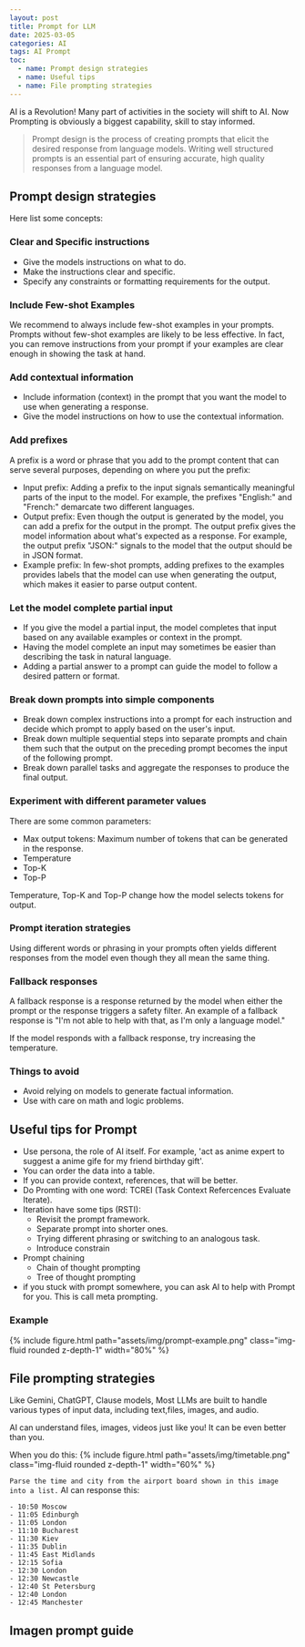 ```yaml
---
layout: post
title: Prompt for LLM
date: 2025-03-05
categories: AI
tags: AI Prompt
toc: 
  - name: Prompt design strategies
  - name: Useful tips
  - name: File prompting strategies
---
```


AI is a Revolution! Many part of activities in the society will shift to AI. Now Prompting is obviously a biggest capability, skill to stay informed.

> Prompt design is the process of creating prompts that elicit the desired response from language models. Writing well structured prompts is an essential part of ensuring accurate, high quality responses from a language model.

## Prompt design strategies

Here list some concepts:

### Clear and Specific instructions

- Give the models instructions on what to do.
- Make the instructions clear and specific.
- Specify any constraints or formatting requirements for the output.

### Include Few-shot Examples

We recommend to always include few-shot examples in your prompts. Prompts without few-shot examples are likely to be less effective. In fact, you can remove instructions from your prompt if your examples are clear enough in showing the task at hand.

### Add contextual information
- Include information (context) in the prompt that you want the model to use when generating a response.
- Give the model instructions on how to use the contextual information.

### Add prefixes

A prefix is a word or phrase that you add to the prompt content that can serve several purposes, depending on where you put the prefix:

- Input prefix: Adding a prefix to the input signals semantically meaningful parts of the input to the model. For example, the prefixes "English:" and "French:" demarcate two different languages.
- Output prefix: Even though the output is generated by the model, you can add a prefix for the output in the prompt. The output prefix gives the model information about what's expected as a response. For example, the output prefix "JSON:" signals to the model that the output should be in JSON format.
- Example prefix: In few-shot prompts, adding prefixes to the examples provides labels that the model can use when generating the output, which makes it easier to parse output content.

### Let the model complete partial input

- If you give the model a partial input, the model completes that input based on any available examples or context in the prompt.
- Having the model complete an input may sometimes be easier than describing the task in natural language.
- Adding a partial answer to a prompt can guide the model to follow a desired pattern or format.

### Break down prompts into simple components

- Break down complex instructions into a prompt for each instruction and decide which prompt to apply based on the user's input.
- Break down multiple sequential steps into separate prompts and chain them such that the output on the preceding prompt becomes the input of the following prompt.
- Break down parallel tasks and aggregate the responses to produce the final output.

### Experiment with different parameter values

There are some common parameters:

- Max output tokens: Maximum number of tokens that can be generated in the response.
- Temperature
- Top-K 
- Top-P

Temperature, Top-K and Top-P change how the model selects tokens for output. 

### Prompt iteration strategies

Using different words or phrasing in your prompts often yields different responses from the model even though they all mean the same thing.

### Fallback responses
A fallback response is a response returned by the model when either the prompt or the response triggers a safety filter. An example of a fallback response is "I'm not able to help with that, as I'm only a language model."

If the model responds with a fallback response, try increasing the temperature.

### Things to avoid
- Avoid relying on models to generate factual information.
- Use with care on math and logic problems.


## Useful tips for Prompt

- Use persona, the role of AI itself. For example, 'act as anime expert to suggest a anime gife for my friend birthday gift'. 
- You can order the data into a table.
- If you can provide context, references, that will be better.
- Do Promting with one word: TCREI (Task Context Refercences Evaluate Iterate). 
- Iteration have some tips (RSTI): 
  - Revisit the prompt framework.
  - Separate prompt into shorter ones.
  - Trying different phrasing or switching to an analogous task.
  - Introduce constrain
- Prompt chaining
  - Chain of thought prompting
  - Tree of thought prompting
- if you stuck with prompt somewhere, you can ask AI to help with Prompt for you. This is call meta prompting.

### Example

{% include figure.html path="assets/img/prompt-example.png" class="img-fluid rounded z-depth-1" width="80%" %}


## File prompting strategies

Like Gemini, ChatGPT, Clause models, Most LLMs are built to handle various types of input data, including text,files, images, and audio. 

AI can understand files, images, videos just like you! It can be even better than you. 

When you do this:
{% include figure.html path="assets/img/timetable.png" class="img-fluid rounded z-depth-1" width="60%" %}

```Parse the time and city from the airport board shown in this image into a list.```
AI can response this:
```
- 10:50 Moscow
- 11:05 Edinburgh
- 11:05 London
- 11:10 Bucharest
- 11:30 Kiev
- 11:35 Dublin
- 11:45 East Midlands
- 12:15 Sofia
- 12:30 London
- 12:30 Newcastle
- 12:40 St Petersburg
- 12:40 London
- 12:45 Manchester
```

## Imagen prompt guide 


